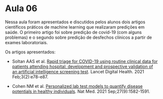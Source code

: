 # Aula 06

Nessa aula foram apresentados e discutidos pelos alunos dois artigos científicos práticos de machine learning que realizaram predições em saúde. O primeiro artigo foi sobre predição de covid-19 (com alguns problemas) e o segundo sobre predição de desfechos clínicos a partir de exames laboratoriais.

Os artigos apresentados:

* Soltan AAS et al. [Rapid triage for COVID-19 using routine clinical data for patients attending hospital: development and prospective validation of an artificial intelligence screening test](https://pubmed.ncbi.nlm.nih.gov/33509388/). Lancet Digital Health. 2021 Feb;3(2):e78-e87.

* Cohen NM et al. [Personalized lab test models to quantify disease potentials in healthy individuals](https://pubmed.ncbi.nlm.nih.gov/34426707/). Nat Med. 2021 Sep;27(9):1582-1591.
